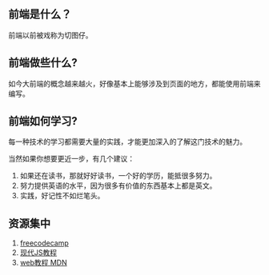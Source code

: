 ## 前端是什么？
前端以前被戏称为切图仔。
## 前端做些什么?
如今大前端的概念越来越火，好像基本上能够涉及到页面的地方，都能使用前端来编写。

## 前端如何学习?
每一种技术的学习都需要大量的实践，才能更加深入的了解这门技术的魅力。

当然如果你想要更近一步，有几个建议：
1. 如果还在读书，那就好好读书，一个好的学历，能抵很多努力。
2. 努力提供英语的水平，因为很多有价值的东西基本上都是英文。
3. 实践，好记性不如烂笔头。
## 资源集中
1. [freecodecamp](https://chinese.freecodecamp.org/)
2. [现代JS教程](https://zh.javascript.info/)
3. [web教程 MDN](https://developer.mozilla.org/zh-CN/docs/Learn/Getting_started_with_the_web)